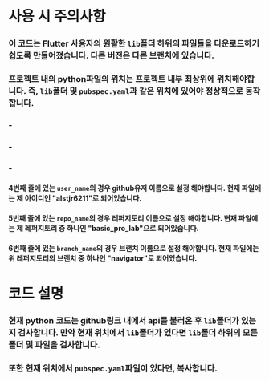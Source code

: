 # 사용 시 주의사항

### 이 코드는 Flutter 사용자의 원활한 `lib`폴더 하위의 파일들을 다운로드하기 쉽도록 만들어졌습니다. 다른 버전은 다른 브랜치에 있습니다.
### 프로젝트 내의 python파일의 위치는 프로젝트 내부 최상위에 위치해야합니다. 즉, `lib`폴더 및 `pubspec.yaml`과 같은 위치에 있어야 정상적으로 동작합니다.

###  -
###  -
###  -

#### 4번째 줄에 있는 `user_name`의 경우 github유저 이름으로 설정 해야합니다. 현재 파일에는 제 아이디인 "alstjr6211"로 되어있습니다.
#### 5번째 줄에 있는 `repo_name`의 경우 레퍼지토리 이름으로 설정 해야합니다. 현재 파일에는 제 레퍼지토리 중 하나인 "basic_pro_lab"으로 되어있습니다.
#### 6번째 줄에 있는 `branch_name`의 경우 브랜치 이름으로 설정 해야합니다. 현재 파일에는 위 레퍼지토리의 브랜치 중 하나인 "navigator"로 되어있습니다.

# 코드 설명

### 현재 python 코드는 github링크 내에서 api를 불러온 후 `lib`폴더가 있는지 검사합니다. 만약 현재 위치에서 `lib`폴더가 있다면 `lib`폴더 하위의 모든 폴더 및 파일을 검사합니다.
### 또한 현재 위치에서 `pubspec.yaml`파일이 있다면, 복사합니다.
